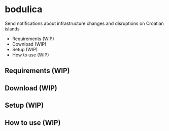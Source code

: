 # bodulica

Send notifications about infrastructure changes and disruptions on Croatian islands

- Requirements (WIP)
- Download (WIP)
- Setup (WIP)
- How to use (WIP)

## Requirements (WIP)

## Download (WIP)

## Setup (WIP)

## How to use (WIP)
